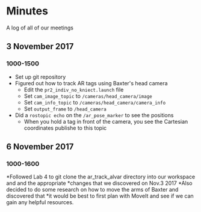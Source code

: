 # Minutes
A log of all of our meetings

## 3 November 2017
### 1000-1500
* Set up git repository
* Figured out how to track AR tags using Baxter's head camera
  * Edit the ```pr2_indiv_no_kniect.launch``` file
  * Set ```cam_image_topic``` to ```/cameras/head_camera/image```
  * Set ```cam_info_topic``` to ```/cameras/head_camera/camera_info```
  * Set ```output_frame``` to ```/head_camera```
* Did a ```rostopic echo``` on the ```/ar_pose_marker``` to see the positions
  * When you hold a tag in front of the camera, you see the Cartesian coordinates publishe to this topic

## 6 November 2017
### 1000-1600
*Followed Lab 4 to git clone the ar_track_alvar directory into our workspace and and the appropriate 
   *changes that we discovered on Nov.3 2017 
   *Also decided to do some research on how to move the arms of Baxter and discovered that 
*it would be best to first plan with MoveIt and see if we can gain any helpful resources. 

